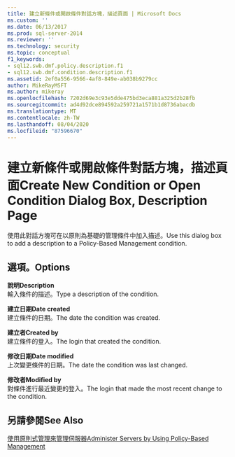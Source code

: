 ```yaml
---
title: 建立新條件或開啟條件對話方塊，描述頁面 | Microsoft Docs
ms.custom: ''
ms.date: 06/13/2017
ms.prod: sql-server-2014
ms.reviewer: ''
ms.technology: security
ms.topic: conceptual
f1_keywords:
- sql12.swb.dmf.policy.description.f1
- sql12.swb.dmf.condition.description.f1
ms.assetid: 2ef0a556-9566-4af8-849e-ab038b9279cc
author: MikeRayMSFT
ms.author: mikeray
ms.openlocfilehash: 7202d69e3c93e5dde475bd3eca881a325d2b28fb
ms.sourcegitcommit: ad4d92dce894592a259721a1571b1d8736abacdb
ms.translationtype: MT
ms.contentlocale: zh-TW
ms.lasthandoff: 08/04/2020
ms.locfileid: "87596670"
---
```

# <a name="create-new-condition-or-open-condition-dialog-box-description-page"></a><span data-ttu-id="3e789-102">建立新條件或開啟條件對話方塊，描述頁面</span><span class="sxs-lookup"><span data-stu-id="3e789-102">Create New Condition or Open Condition Dialog Box, Description Page</span></span>
  <span data-ttu-id="3e789-103">使用此對話方塊可在以原則為基礎的管理條件中加入描述。</span><span class="sxs-lookup"><span data-stu-id="3e789-103">Use this dialog box to add a description to a Policy-Based Management condition.</span></span>  
  
## <a name="options"></a><span data-ttu-id="3e789-104">選項。</span><span class="sxs-lookup"><span data-stu-id="3e789-104">Options</span></span>  
 <span data-ttu-id="3e789-105">**說明**</span><span class="sxs-lookup"><span data-stu-id="3e789-105">**Description**</span></span>  
 <span data-ttu-id="3e789-106">輸入條件的描述。</span><span class="sxs-lookup"><span data-stu-id="3e789-106">Type a description of the condition.</span></span>  
  
 <span data-ttu-id="3e789-107">**建立日期**</span><span class="sxs-lookup"><span data-stu-id="3e789-107">**Date created**</span></span>  
 <span data-ttu-id="3e789-108">建立條件的日期。</span><span class="sxs-lookup"><span data-stu-id="3e789-108">The date the condition was created.</span></span>  
  
 <span data-ttu-id="3e789-109">**建立者**</span><span class="sxs-lookup"><span data-stu-id="3e789-109">**Created by**</span></span>  
 <span data-ttu-id="3e789-110">建立條件的登入。</span><span class="sxs-lookup"><span data-stu-id="3e789-110">The login that created the condition.</span></span>  
  
 <span data-ttu-id="3e789-111">**修改日期**</span><span class="sxs-lookup"><span data-stu-id="3e789-111">**Date modified**</span></span>  
 <span data-ttu-id="3e789-112">上次變更條件的日期。</span><span class="sxs-lookup"><span data-stu-id="3e789-112">The date the condition was last changed.</span></span>  
  
 <span data-ttu-id="3e789-113">**修改者**</span><span class="sxs-lookup"><span data-stu-id="3e789-113">**Modified by**</span></span>  
 <span data-ttu-id="3e789-114">對條件進行最近變更的登入。</span><span class="sxs-lookup"><span data-stu-id="3e789-114">The login that made the most recent change to the condition.</span></span>  
  
## <a name="see-also"></a><span data-ttu-id="3e789-115">另請參閱</span><span class="sxs-lookup"><span data-stu-id="3e789-115">See Also</span></span>  
 [<span data-ttu-id="3e789-116">使用原則式管理來管理伺服器</span><span class="sxs-lookup"><span data-stu-id="3e789-116">Administer Servers by Using Policy-Based Management</span></span>](administer-servers-by-using-policy-based-management.md)  
  
  
